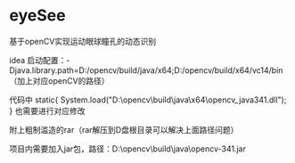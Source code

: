 # eyeSee
基于openCV实现运动眼球瞳孔的动态识别

idea 启动配置：-Djava.library.path=D:/opencv/build/java/x64;D:/opencv/build/x64/vc14/bin（加上对应openCV的路径）

代码中  static{ System.load("D:\\opencv\\build\\java\\x64\\opencv_java341.dll"); } 也需要进行对应修改

附上粗制滥造的rar（rar解压到D盘根目录可以解决上面路径问题）

项目内需要加入jar包，路径：D:\opencv\build\java\opencv-341.jar

